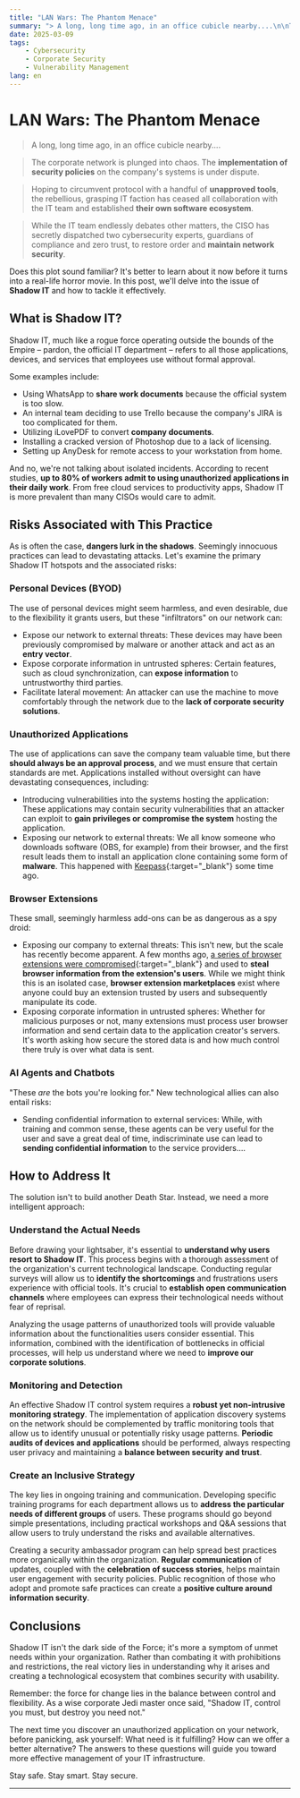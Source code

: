 ```yaml
---
title: "LAN Wars: The Phantom Menace"
summary: "> A long, long time ago, in an office cubicle nearby....\n\nThe corporate network is plunged into chaos. The **implementation of security policies** on the company's systems is under dispute.\n\nHoping to circumvent protocol with a handful of **unapproved tools**, the rebellious, grasping IT faction has ceased all collaboration with the IT team and established **their own software ecosystem**.\n\nWhile the IT team endlessly debates other matters, the CISO has secretly dispatched two cybersecurity experts, guardians of compliance and zero trust, to restore order and **maintain network security**.$Does this plot sound familiar? It's better to learn about it now before it turns into a real-life horror movie. In this post, we'll delve into the issue of **Shadow IT** and how to tackle it effectively."
date: 2025-03-09
tags:
    - Cybersecurity
    - Corporate Security
    - Vulnerability Management
lang: en
---
```


# LAN Wars: The Phantom Menace

> A long, long time ago, in an office cubicle nearby....

> The corporate network is plunged into chaos. The **implementation of security policies** on the company's systems is under dispute.

> Hoping to circumvent protocol with a handful of **unapproved tools**, the rebellious, grasping IT faction has ceased all collaboration with the IT team and established **their own software ecosystem**.

> While the IT team endlessly debates other matters, the CISO has secretly dispatched two cybersecurity experts, guardians of compliance and zero trust, to restore order and **maintain network security**.

Does this plot sound familiar? It's better to learn about it now before it turns into a real-life horror movie. In this post, we'll delve into the issue of **Shadow IT** and how to tackle it effectively.

<!-- more -->

## What is Shadow IT?

Shadow IT, much like a rogue force operating outside the bounds of the Empire – pardon, the official IT department – refers to all those applications, devices, and services that employees use without formal approval.

Some examples include:

*   Using WhatsApp to **share work documents** because the official system is too slow.
*   An internal team deciding to use Trello because the company's JIRA is too complicated for them.
*   Utilizing iLovePDF to convert **company documents**.
*   Installing a cracked version of Photoshop due to a lack of licensing.
*   Setting up AnyDesk for remote access to your workstation from home.

And no, we're not talking about isolated incidents. According to recent studies, **up to 80% of workers admit to using unauthorized applications in their daily work**. From free cloud services to productivity apps, Shadow IT is more prevalent than many CISOs would care to admit.

## Risks Associated with This Practice

As is often the case, **dangers lurk in the shadows**. Seemingly innocuous practices can lead to devastating attacks. Let's examine the primary Shadow IT hotspots and the associated risks:

### Personal Devices (BYOD)

The use of personal devices might seem harmless, and even desirable, due to the flexibility it grants users, but these "infiltrators" on our network can:

*   Expose our network to external threats: These devices may have been previously compromised by malware or another attack and act as an **entry vector**.
*   Expose corporate information in untrusted spheres: Certain features, such as cloud synchronization, can **expose information** to untrustworthy third parties.
*   Facilitate lateral movement: An attacker can use the machine to move comfortably through the network due to the **lack of corporate security solutions**.

### Unauthorized Applications

The use of applications can save the company team valuable time, but there **should always be an approval process**, and we must ensure that certain standards are met. Applications installed without oversight can have devastating consequences, including:

*   Introducing vulnerabilities into the systems hosting the application: These applications may contain security vulnerabilities that an attacker can exploit to **gain privileges or compromise the system** hosting the application.
*   Exposing our network to external threats: We all know someone who downloads software (OBS, for example) from their browser, and the first result leads them to install an application clone containing some form of **malware**. This happened with [Keepass](https://enhacke.com/blog/sitio-falso-de-keepass-difunde-malware-usando-google-ads-65328d1c10475){:target="_blank"} some time ago.

### Browser Extensions

These small, seemingly harmless add-ons can be as dangerous as a spy droid:

*   Exposing our company to external threats: This isn't new, but the scale has recently become apparent. A few months ago, [a series of browser extensions were compromised](https://www.malwarebytes.com/blog/news/2025/01/google-chrome-ai-extensions-deliver-info-stealing-malware-in-broad-attack){:target="_blank"} and used to **steal browser information from the extension's users**. While we might think this is an isolated case, **browser extension marketplaces** exist where anyone could buy an extension trusted by users and subsequently manipulate its code.
*   Exposing corporate information in untrusted spheres: Whether for malicious purposes or not, many extensions must process user browser information and send certain data to the application creator's servers. It's worth asking how secure the stored data is and how much control there truly is over what data is sent.

### AI Agents and Chatbots

"These *are* the bots you're looking for." New technological allies can also entail risks:

*   Sending confidential information to external services: While, with training and common sense, these agents can be very useful for the user and save a great deal of time, indiscriminate use can lead to **sending confidential information** to the service providers....

## How to Address It

The solution isn't to build another Death Star. Instead, we need a more intelligent approach:

### Understand the Actual Needs

Before drawing your lightsaber, it's essential to **understand why users resort to Shadow IT**. This process begins with a thorough assessment of the organization's current technological landscape. Conducting regular surveys will allow us to **identify the shortcomings** and frustrations users experience with official tools. It's crucial to **establish open communication channels** where employees can express their technological needs without fear of reprisal.

Analyzing the usage patterns of unauthorized tools will provide valuable information about the functionalities users consider essential. This information, combined with the identification of bottlenecks in official processes, will help us understand where we need to **improve our corporate solutions**.

### Monitoring and Detection

An effective Shadow IT control system requires a **robust yet non-intrusive monitoring strategy**. The implementation of application discovery systems on the network should be complemented by traffic monitoring tools that allow us to identify unusual or potentially risky usage patterns. **Periodic audits of devices and applications** should be performed, always respecting user privacy and maintaining a **balance between security and trust**.

### Create an Inclusive Strategy

The key lies in ongoing training and communication. Developing specific training programs for each department allows us to **address the particular needs of different groups** of users. These programs should go beyond simple presentations, including practical workshops and Q&A sessions that allow users to truly understand the risks and available alternatives.

Creating a security ambassador program can help spread best practices more organically within the organization. **Regular communication** of updates, coupled with the **celebration of success stories**, helps maintain user engagement with security policies. Public recognition of those who adopt and promote safe practices can create a **positive culture around information security**.

## Conclusions

Shadow IT isn't the dark side of the Force; it's more a symptom of unmet needs within your organization. Rather than combating it with prohibitions and restrictions, the real victory lies in understanding why it arises and creating a technological ecosystem that combines security with usability.

Remember: the force for change lies in the balance between control and flexibility. As a wise corporate Jedi master once said, "Shadow IT, control you must, but destroy you need not."

The next time you discover an unauthorized application on your network, before panicking, ask yourself: What need is it fulfilling? How can we offer a better alternative? The answers to these questions will guide you toward more effective management of your IT infrastructure.

Stay safe. Stay smart. Stay secure.

---